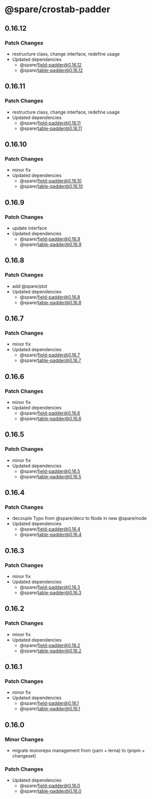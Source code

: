 # @spare/crostab-padder

## 0.16.12

### Patch Changes

- restructure class, change interface, redefine usage
- Updated dependencies
  - @spare/field-padder@0.16.12
  - @spare/table-padder@0.16.12

## 0.16.11

### Patch Changes

- restructure class, change interface, redefine usage
- Updated dependencies
  - @spare/field-padder@0.16.11
  - @spare/table-padder@0.16.11

## 0.16.10

### Patch Changes

- minor fix
- Updated dependencies
  - @spare/field-padder@0.16.10
  - @spare/table-padder@0.16.10

## 0.16.9

### Patch Changes

- update interface
- Updated dependencies
  - @spare/field-padder@0.16.9
  - @spare/table-padder@0.16.9

## 0.16.8

### Patch Changes

- add @spare/plot
- Updated dependencies
  - @spare/field-padder@0.16.8
  - @spare/table-padder@0.16.8

## 0.16.7

### Patch Changes

- minor fix
- Updated dependencies
  - @spare/field-padder@0.16.7
  - @spare/table-padder@0.16.7

## 0.16.6

### Patch Changes

- minor fix
- Updated dependencies
  - @spare/field-padder@0.16.6
  - @spare/table-padder@0.16.6

## 0.16.5

### Patch Changes

- minor fix
- Updated dependencies
  - @spare/field-padder@0.16.5
  - @spare/table-padder@0.16.5

## 0.16.4

### Patch Changes

- decouple Typo from @spare/deco to Node in new @spare/node
- Updated dependencies
  - @spare/field-padder@0.16.4
  - @spare/table-padder@0.16.4

## 0.16.3

### Patch Changes

- minor fix
- Updated dependencies
  - @spare/field-padder@0.16.3
  - @spare/table-padder@0.16.3

## 0.16.2

### Patch Changes

- minor fix
- Updated dependencies
  - @spare/field-padder@0.16.2
  - @spare/table-padder@0.16.2

## 0.16.1

### Patch Changes

- minor fix
- Updated dependencies
  - @spare/field-padder@0.16.1
  - @spare/table-padder@0.16.1

## 0.16.0

### Minor Changes

- migrate monorepo management from (yarn + lerna) to (pnpm + changeset)

### Patch Changes

- Updated dependencies
  - @spare/field-padder@0.16.0
  - @spare/table-padder@0.16.0
